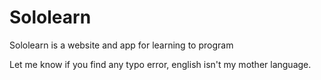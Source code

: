 # Sololearn
Sololearn is a website and app for learning to program

Let me know if you find any typo error, english isn't my mother language.
